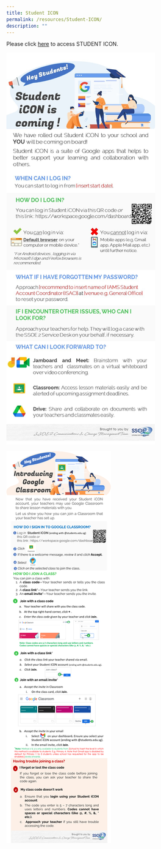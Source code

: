 ```yaml
---
title: Student ICON
permalink: /resources/Student-ICON/
description: ""
---
```

Please click [here](https://workspace.google.com/dashboard) to access STUDENT ICON.

![](/images/Resources/Student%20ICON/S1.jpg)

![](/images/Resources/Student%20ICON/S2.jpg)
